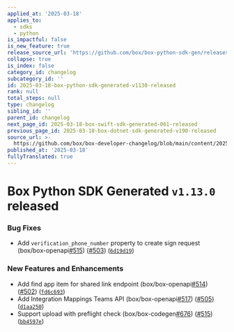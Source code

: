```yaml
---
applied_at: '2025-03-18'
applies_to:
  - sdks
  - python
is_impactful: false
is_new_feature: true
release_source_url: 'https://github.com/box/box-python-sdk-gen/releases/tag/v1.13.0'
collapse: true
is_index: false
category_id: changelog
subcategory_id: ''
id: 2025-03-18-box-python-sdk-generated-v1130-released
rank: null
total_steps: null
type: changelog
sibling_id: ''
parent_id: changelog
next_page_id: 2025-03-18-box-swift-sdk-generated-061-released
previous_page_id: 2025-03-18-box-dotnet-sdk-generated-v190-released
source_url: >-
  https://github.com/box/box-developer-changelog/blob/main/content/2025/03-18-box-python-sdk-generated-v1130-released.md
published_at: '2025-03-18'
fullyTranslated: true
---
```

# Box Python SDK Generated `v1.13.0` released

### Bug Fixes

* Add `verification_phone_number` property to create sign request (box/box-openapi[#515][1]) ([#503][2]) ([`6d19d19`][3])

### New Features and Enhancements

* Add find app item for shared link endpoint (box/box-openapi[#514][4]) ([#502][5]) ([`fd6c693`][6])
* Add Integration Mappings Teams API (box/box-openapi[#517][7]) ([#505][8]) ([`d1aa250`][9])
* Support upload with preflight check (box/box-codegen[#676][10]) ([#515][1]) ([`bb4597e`][11])

[1]: https://github.com/box/box-python-sdk-gen/issues/515

[2]: https://github.com/box/box-python-sdk-gen/issues/503

[3]: https://github.com/box/box-python-sdk-gen/commit/6d19d197481a578d7d5ad8d632ac6f5c06bd3dce

[4]: https://github.com/box/box-python-sdk-gen/issues/514

[5]: https://github.com/box/box-python-sdk-gen/issues/502

[6]: https://github.com/box/box-python-sdk-gen/commit/fd6c6933f0fb518830e9ac810fd511a0cf60b429

[7]: https://github.com/box/box-python-sdk-gen/issues/517

[8]: https://github.com/box/box-python-sdk-gen/issues/505

[9]: https://github.com/box/box-python-sdk-gen/commit/d1aa250fb01fbf742daf266d4458ba2eab2c5669

[10]: https://github.com/box/box-python-sdk-gen/issues/676

[11]: https://github.com/box/box-python-sdk-gen/commit/bb4597e40d49e20eca44c4414e406b1352af1a2b
